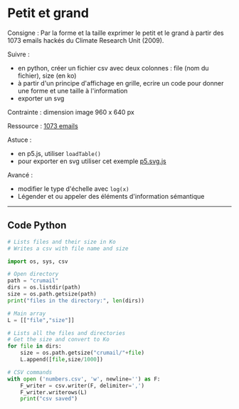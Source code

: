 # Petit et grand

Consigne : Par la forme et la taille exprimer le petit et le grand à partir des 1073 emails hackés du Climate Research Unit (2009).

Suivre :

- en python, créer un fichier csv avec deux colonnes : file (nom du fichier), size (en ko)
- à partir d'un principe d'affichage en grille, ecrire un code pour donner une forme et une taille à l'information
- exporter un svg

Contrainte : dimension image 960 x 640 px

Ressource : [1073 emails](http://mobitool.free.fr/edu/dd/data/crumail.zip)

Astuce :

- en p5.js, utiliser `loadTable()`
- pour exporter en svg utiliser cet exemple [p5.svg.js](https://editor.p5js.org/gaetan/sketches/WvxdxVZlv) 

Avancé :

- modifier le type d'échelle avec `log(x)`
- Légender et ou appeler des éléments d'information sémantique

-----------------------
## Code Python

```python
# Lists files and their size in Ko
# Writes a csv with file name and size

import os, sys, csv

# Open directory
path = "crumail"
dirs = os.listdir(path)
size = os.path.getsize(path)
print("files in the directory:", len(dirs))

# Main array
L = [["file","size"]]

# Lists all the files and directories
# Get the size and convert to Ko
for file in dirs:
    size = os.path.getsize("crumail/"+file)
    L.append([file,size/1000])

# CSV commands
with open ('numbers.csv', 'w', newline='') as F:
    F_writer = csv.writer(F, delimiter=',')
    F_writer.writerows(L)
    print("csv saved")
```